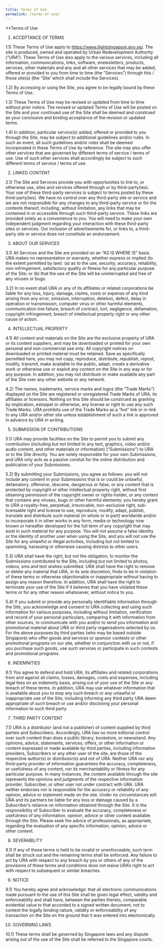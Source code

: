 ```yaml
---
title: Terms of Use
permalink: /terms-of-use/
---
```

**Terms of Use 

1) ACCEPTANCE OF TERMS

1.1)       These Terms of Use apply to https://www.ilightsingapore.gov.sg/.  The site is produced, owned and operated by Urban Redevelopment Authority (“URA”). These Terms of Use also apply to the various services, including all information, communications, links, software, enewsletters, products, services, other materials and any and all other services that may be added, offered or provided to you from time to time (the “Services”) through this / these site(s) (the “Site’ which shall include the Services).

1.2)        By accessing or using the Site, you agree to be legally bound by these Terms of Use.

1.3)       These Terms of Use may be revised or updated from time to time without prior notice. The revised or updated Terms of Use will be posted on the Site and your continued use of the Site shall be deemed and construed as your conclusive and binding acceptance of the revision or updated terms.

1.4)       In addition, particular service(s) added, offered or provided to you through the Site, may be subject to additional guidelines and/or rules. In such an event, all such guidelines and/or rules shall be deemed incorporated in these Terms of Use by reference. The site may also offer other services that are governed by different terms of service / terms of use. Use of such other services shall accordingly be subject to such different terms of service / terms of use.
 
2) LINKED CONTENT

2.1)       The Site and Services provide you with opportunities to link to, or otherwise use, sites and services offered through or by third-party(ies). Your use of these third-party services is subject to terms posted by these third-party(ies). We have no control over any third-party site or service and we are not responsible for any changes to any third-party service or for the contents thereof, including, without limitation, any links that may be contained in or accessible through such third-party service. These links are provided solely as a convenience to you. You will need to make your own independent judgment regarding your interaction with these third-party sites or services. Our inclusion of advertisements for, or links to, a third-party site or service does not constitute an endorsement.
 
3) ABOUT OUR SERVICES

3.1)        All Services and the Site are provided on an “AS IS WHERE IS” basis. URA makes no representation or warranty, whether express or implied (to the extent permitted by law): (a) as to the use, security, accuracy, reliability, non-infringement, satisfactory quality or fitness for any particular purpose of the Site; or (b) that the use of the Site will be uninterrupted and free of any viruses or bugs.

3.2)        In no event shall URA or any of its affiliates or related corporations be liable for any loss, injury, damage, claims, costs or expense of any kind arising from any error, omission, interruption, deletion, defect, delay in operation or transmission, computer virus or other harmful elements, communication line failure, breach of contract, tort, negligence, defamation, copyright infringement, breach of intellectual property right or any other cause of action.
 
4) INTELLECTUAL PROPERTY

4.1)       All content and materials on the Site are the exclusive property of URA or its content suppliers, and may be downloaded or printed for your own personal and non-commercial use only. All copyright notices on downloaded or printed material must be retained. Save as specifically permitted here, you may not copy, reproduce, distribute, republish, repost, modify, transmit, make available to the public, adapt, create a derivative work or otherwise use or exploit any content on the Site in any way or for any purpose. In addition, you may not distribute or make available any part of the Site over any other website or any network.

4.2)        The names, trademarks, service marks and logos (the “Trade Marks”) displayed on the Site are registered or unregistered Trade Marks of URA, its affiliates or licensors. Nothing on this Site should be construed as granting by implication, estoppel or otherwise, any license or right to use any such Trade Marks. URA prohibits use of the Trade Marks as a “hot” link or in-link to any URA and/or other site unless establishment of such a link is approved in advance by URA in writing.
 
5) SUBMISSION OF CONTRIBUTIONS

5.1)      URA may provide facilities on the Site to permit you to submit any contribution (including but not limited to any text, graphics, video and/or audio content, and other materials or information) (“Submissions”) to URA or to the Site directly. You are solely responsible for your own Submissions, and URA only acts as a passive conduit for the online distribution and publication of your Submissions.

5.2)       By submitting your Submissions, you agree as follows:
you will not include any content in your Submissions that is or could be unlawful, defamatory, offensive, obscene, dangerous or false, or any content that is protected by copyright or other intellectual property right, without first obtaining permission of the copyright owner or rights-holder, or any content that contains any viruses, bugs or other harmful elements; you hereby grant to URA a royalty-free, perpetual, irrevocable, non-exclusive right, sub-licensable right and license to use, reproduce, modify, adapt, publish, translate and distribute such material (in whole or in part) worldwide and/or to incorporate it in other works in any form, media or technology now known or hereafter developed for the full term of any copyright that may exist in such material for any purpose. You will not assume a false identity or the identity of another user when using the Site, and you will not use the Site for any unlawful or illegal activities, including but not limited to spamming, harassing or otherwise causing distress to other users.

5.3)       URA shall have the right, but not the obligation, to monitor the Submissions contributed to the Site, including but not limited to photos, videos, sms and text wishes submitted. URA shall have the right to remove or delete any material that URA, in its sole discretion, finds to be in violation of these terms or otherwise objectionable or inappropriate without having to assign any reason therefore. In addition, URA shall have the right to terminate your use of the Site if it believes that you have violated these terms or for any other reason whatsoever, without notice to you.

5.4)       If you submit or provide any personally identifiable information through the Site, you acknowledge and consent to URA collecting and using such information for various purposes, including without limitation, verification and record of your personal particulars, comparing it with information from other sources, to communicate with you and/or to send you information and promotional material about URA or third party organisations selected by us.
For the above purposes by third parties (who may be based outside Singapore) who offer goods and services or sponsor contests or other promotional programs on our site, whether in conjunction with us or not, if you purchase such goods, use such services or participate in such contests and promotional programs.
 
 6) INDEMNITIES

6.1)       You agree to defend and hold URA, its affiliates and related corporations from and against all claims, losses, damages, costs and expenses, including legal fees on an indemnity basis, arising out of your use of the Site or any breach of these terms. In addition, URA may use whatever information that is available about you to stop any such breach or any unlawful or inappropriate use of the Site, including informing any third party URA deem appropriate of such breach or use and/or disclosing your personal information to such third party.
 
7) THIRD PARTY CONTENT

7.1)        URA is a distributor (and not a publisher) of content supplied by third parties and Subscribers. Accordingly, URA has no more editorial control over such content than does a public library, bookstore, or newsstand. Any opinions, advice, statements, services, offers, or other information or content expressed or made available by third parties, including information providers, Subscribers or any other user of the site, are those of the respective author(s) or distributor(s) and not of URA. Neither URA nor any third-party provider of information guarantees the accuracy, completeness, or usefulness of any content, nor its merchantability or fitness for any particular purpose.
In many instances, the content available through the site represents the opinions and judgments of the respective information provider, Subscriber, or other user not under contract with URA. URA neither endorses nor is responsible for the accuracy or reliability of any opinion, advice or statement made on the site. Under no circumstances will URA and its partners be liable for any loss or damage caused by a Subscriber’s reliance on information obtained through the Site. It is the responsibility of Subscriber to evaluate the accuracy, completeness or usefulness of any information, opinion, advice or other content available through the Site. Please seek the advice of professionals, as appropriate, regarding the evaluation of any specific information, opinion, advice or other content.
 
8) SEVERABILITY

8.1)        If any of these terms is held to be invalid or unenforceable, such term shall be struck out and the remaining terms shall be enforced. Any failure to act by URA with respect to any breach by you or others of any of the provisions of these terms and conditions does not waive URA’s right to act with respect to subsequent or similar breaches.

9) NOTICE

9.1)       You hereby agree and acknowledge:
that all electronic communications made pursuant to the use of this Site shall be given legal effect, validity and enforceability and shall have, between the parties thereto, comparable evidential value to that accorded to a signed written document; not to contest the legally binding nature, validity or enforceability of any transaction on the Site on the ground that it was entered into electronically.
 
10) GOVERNING LAWS

10.1)      These terms shall be governed by Singapore laws and any dispute arising out of the use of the Site shall be referred to the Singapore courts.
